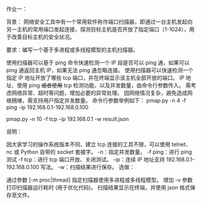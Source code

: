 作业一：

背景： 网络安全工具中有一个常用软件称作端口扫描器，即通过一台主机发起向另一主机的常用端口发起连接，探测目标主机是否开放了指定端口（1-1024），用于改善目标主机的安全状况。

要求：编写一个基于多进程或多线程模型的主机扫描器。

使用扫描器可以基于 ping 命令快速检测一个 IP 段是否可以 ping 通，如果可以 ping 通返回主机 IP，如果无法 ping 通忽略连接。
使用扫描器可以快速检测一个指定 IP 地址开放了哪些 tcp 端口，并在终端显示该主机全部开放的端口。
IP 地址、使用 ping ~~或者使用~~ tcp 检测功能、以及并发数量，由命令行参数传入。
需考虑网络异常、超时等问题，增加必要的异常处理。
因网络情况复杂，避免造成网络拥堵，需支持用户指定并发数量。
命令行参数举例如下： 
pmap.py -n 4 -f ping -ip 192.168.0.1-192.168.0.100

pmap.py -n 10 -f tcp -ip 192.168.0.1 -w result.json

说明：

因大家学习的操作系统版本不同，建立 tcp 连接的工具不限，可以使用 telnet、nc 或 Python 自带的 socket 套接字。
-n：指定并发数量。
-f ping：进行 ping 测试
-f tcp：进行 tcp 端口开放、关闭测试。
-ip：连续 IP 地址支持 192.168.0.1-192.168.0.100 写法。
-w：扫描结果进行保存。
选做：

通过参数 [-m proc|thread] 指定扫描器使用多进程或多线程模型。
增加 -v 参数打印扫描器运行耗时 (用于优化代码)。
扫描结果显示在终端，并使用 json 格式保存至文件。